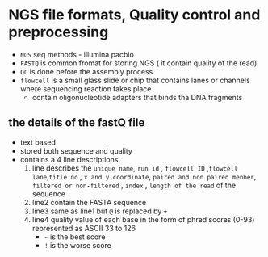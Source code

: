 # NGS file formats, Quality control and preprocessing
* `NGS` seq methods - illumina pacbio
* `FASTQ` is common fromat for storing NGS ( it contain quality of the read)
* `QC` is done before the assembly process
* `flowcell` is a small glass slide or chip that contains lanes or channels where sequencing reaction takes place
  * contain oligonucleotide adapters that binds tha DNA fragments

## the details of the fastQ file 
* text based
* stored both sequence and quality
* contains a 4 line descriptions
  1. line describes the `unique name`, `run id` , `flowcell ID` ,`flowcell lane`,` title no ` , `x and y coordinate`, `paired and non paired menber`, `filtered or non-filtered` , `index` , `length of the read` of the sequence
  2. line2 contain the FASTA sequence
  3. line3 same as line1 but `@` is replaced by  `+`
  4. line4 quality value of each base in the form of phred scores (0-93) represented as ASCII 33 to 126
      - `~` is the best score
      - `!` is the worse score 
